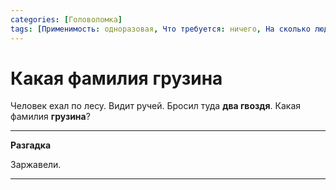 ```yaml
---
categories: [Головоломка]
tags: [Применимость: одноразовая, Что требуется: ничего, На сколько людей рассчитано: от 1, Подвижность: нет, Место проведения: где угодно]
---
```


# Какая фамилия грузина

Человек ехал по лесу. Видит ручей. Бросил туда **два гвоздя**. Какая фамилия **грузина**?

---

**Разгадка** <!-- !details -->

Заржавели.

---
